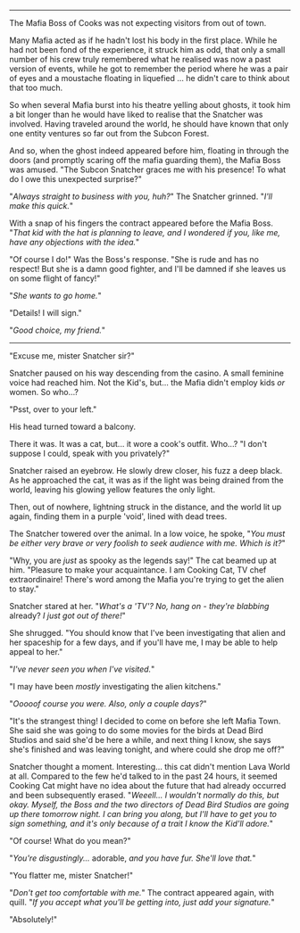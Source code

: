 ----

The Mafia Boss of Cooks was not expecting visitors from out of town. 

Many Mafia acted as if he hadn't lost his body in the first place. While he had not been fond of the experience, it struck him as odd, that only a small number of his crew truly remembered what he realised was now a past version of events, while he got to remember the period where he was a pair of eyes and a moustache floating in liquefied ... he didn't care to think about that too much.

So when several Mafia burst into his theatre yelling about ghosts, it took him a bit longer than he would have liked to realise that the Snatcher was involved. Having traveled around the world, he should have known that only one entity ventures so far out from the Subcon Forest.

And so, when the ghost indeed appeared before him, floating in through the doors (and promptly scaring off the mafia guarding them), the Mafia Boss was amused. "The Subcon Snatcher graces me with his presence! To what do I owe this unexpected surprise?"

"*Always straight to business with you, huh?*" The Snatcher grinned. "*I'll make this quick.*"

With a snap of his fingers the contract appeared before the Mafia Boss. "*That kid with the hat is planning to leave, and I wondered if you, like me, have any objections with the idea.*"

"Of course I do!" Was the Boss's response. "She is rude and has no respect! But she is a damn good fighter, and I'll be damned if she leaves us on some flight of fancy!"

"*She wants to go home.*"

"Details! I will sign."

"*Good choice, my friend.*"

----

"Excuse me, mister Snatcher sir?"

Snatcher paused on his way descending from the casino. A small feminine voice had reached him. Not the Kid's, but... the Mafia didn't employ kids *or* women. So who...?

"Psst, over to your left."

His head turned toward a balcony.

There it was. It was a cat, but... it wore a cook's outfit. Who...? "I don't suppose I could, speak with you privately?"

Snatcher raised an eyebrow. He slowly drew closer, his fuzz a deep black. As he approached the cat, it was as if the light was being drained from the world, leaving his glowing yellow features the only light.

Then, out of nowhere, lightning struck in the distance, and the world lit up again, finding them in a purple 'void', lined with dead trees.

The Snatcher towered over the animal. In a low voice, he spoke, "*You must be either very brave or very foolish to seek audience with me. Which is it?*"

"Why, you are *just* as spooky as the legends say!" The cat beamed up at him. "Pleasure to make your acquaintance. I am Cooking Cat, TV chef extraordinaire! There's word among the Mafia you're trying to get the alien to stay."

Snatcher stared at her. "*What's a 'TV'? No, hang on - they're blabbing* already? *I just got out of there!*"

She shrugged. "You should know that I've been investigating that alien and her spaceship for a few days, and if you'll have me, I may be able to help appeal to her."

"*I've never seen you when I've visited.*"

"I may have been *mostly* investigating the alien kitchens."

"*Ooooof course you were. Also, only a couple days?*"

"It's the strangest thing! I decided to come on before she left Mafia Town. She said she was going to do some movies for the birds at Dead Bird Studios and said she'd be here a while, and next thing I know, she says she's finished and was leaving tonight, and where could she drop me off?"

Snatcher thought a moment. Interesting... this cat didn't mention Lava World at all. Compared to the few he'd talked to in the past 24 hours, it seemed Cooking Cat might have no idea about the future that had already occurred and been subsequently erased. "*Weeell... I wouldn't normally do this, but okay. Myself, the Boss and the two directors of Dead Bird Studios are going up there tomorrow night. I can bring you along, but I'll have to get you to sign something, and it's only because of a trait I know the Kid'll adore.*"

"Of course! What do you mean?"

"*You're disgustingly...* adorable, *and you have fur. She'll love that.*"

"You flatter me, mister Snatcher!"

"*Don't get too comfortable with me.*" The contract appeared again, with quill. "*If you accept what you'll be getting into, just add your signature.*"

"Absolutely!"